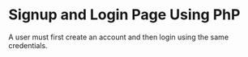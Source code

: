 # Signup and Login Page Using PhP
A user must first create an account and then login using the same credentials.
